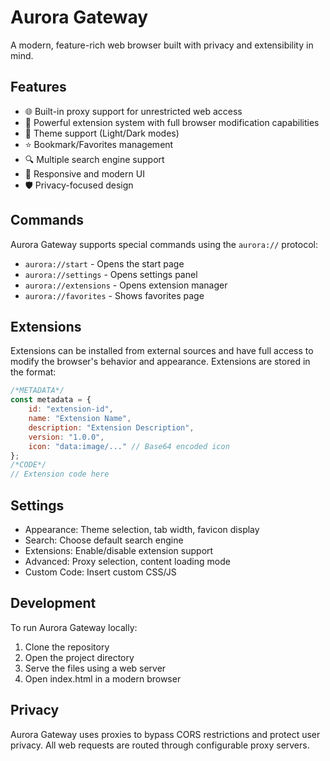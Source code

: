 # Aurora Gateway

A modern, feature-rich web browser built with privacy and extensibility in mind.

## Features

- 🌐 Built-in proxy support for unrestricted web access
- 🧩 Powerful extension system with full browser modification capabilities
- 🌙 Theme support (Light/Dark modes)
- ⭐ Bookmark/Favorites management
- 🔍 Multiple search engine support
- 📱 Responsive and modern UI
- 🛡️ Privacy-focused design

## Commands

Aurora Gateway supports special commands using the `aurora://` protocol:

- `aurora://start` - Opens the start page
- `aurora://settings` - Opens settings panel
- `aurora://extensions` - Opens extension manager
- `aurora://favorites` - Shows favorites page

## Extensions

Extensions can be installed from external sources and have full access to modify the browser's behavior and appearance. Extensions are stored in the format:

```javascript
/*METADATA*/
const metadata = {
    id: "extension-id",
    name: "Extension Name",
    description: "Extension Description",
    version: "1.0.0",
    icon: "data:image/..." // Base64 encoded icon
};
/*CODE*/
// Extension code here
```

## Settings

- Appearance: Theme selection, tab width, favicon display
- Search: Choose default search engine
- Extensions: Enable/disable extension support
- Advanced: Proxy selection, content loading mode
- Custom Code: Insert custom CSS/JS

## Development

To run Aurora Gateway locally:

1. Clone the repository
2. Open the project directory
3. Serve the files using a web server
4. Open index.html in a modern browser

## Privacy

Aurora Gateway uses proxies to bypass CORS restrictions and protect user privacy. All web requests are routed through configurable proxy servers.